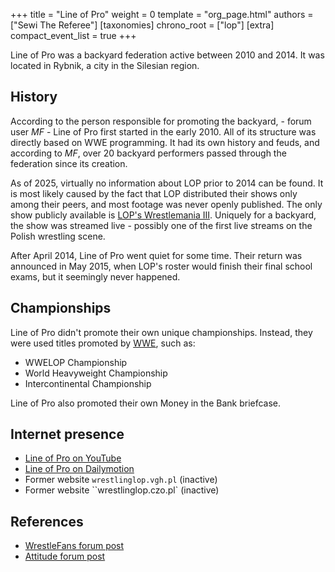 +++
title = "Line of Pro"
weight = 0
template = "org_page.html"
authors = ["Sewi The Referee"]
[taxonomies]
chrono_root = ["lop"]
[extra]
compact_event_list = true
+++

Line of Pro was a backyard federation active between 2010 and 2014. It was located in Rybnik, a city in the Silesian region.

## History

According to the person responsible for promoting the backyard, - forum user _MF_ - Line of Pro first started in the early 2010. All of its structure was directly based on WWE programming. It had its own history and feuds, and according to _MF_, over 20 backyard performers passed through the federation since its creation.

As of 2025, virtually no information about LOP prior to 2014 can be found. It is most likely caused by the fact that LOP distributed their shows only among their peers, and most footage was never openly published. The only show publicly available is [LOP's Wrestlemania III](@/e/lop/2014-04-27-lop-wrestlemania-iii.md). Uniquely for a backyard, the show was streamed live - possibly one of the first live streams on the Polish wrestling scene.

After April 2014, Line of Pro went quiet for some time. Their return was announced in May 2015, when LOP's roster would finish their final school exams, but it seemingly never happened.

## Championships

Line of Pro didn't promote their own unique championships. Instead, they were used titles promoted by [WWE](@/o/wwe.md), such as:

- WWELOP Championship
- World Heavyweight Championship
- Intercontinental Championship

Line of Pro also promoted their own Money in the Bank briefcase.

## Internet presence

* [Line of Pro on YouTube](https://www.youtube.com/@WWELOP/)
* [Line of Pro on Dailymotion](https://www.dailymotion.com/wwelop/videos)
* Former website `wrestlinglop.vgh.pl` (inactive)
* Former website ``wrestlinglop.czo.pl` (inactive)

## References

* [WrestleFans forum post](https://wrestlefans.pl/forum/viewtopic.php?f=59&t=40392)
* [Attitude forum post](https://forum.wrestling.pl/topic/35467-backyard-lop-wrestlemania-live-stream)
